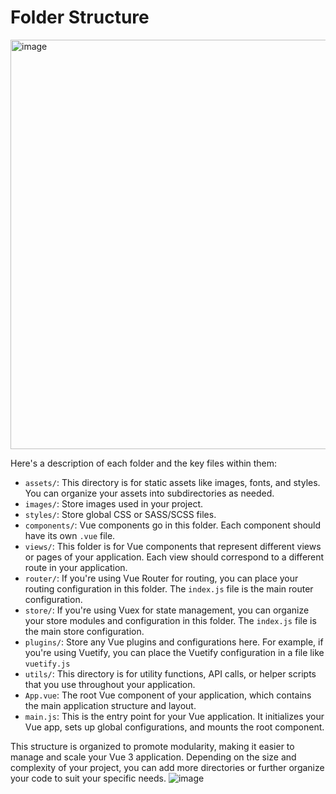 # Folder Structure

<img width="655" alt="image" src="https://github.com/Viveksingh1990/vue3-tutorial/assets/34119931/8d51ecf7-14cc-4970-b077-916063665295">

Here's a description of each folder and the key files within them:
* `assets/`: This directory is for static assets like images, fonts, and styles. You can organize your assets into subdirectories as needed.
* `images/`: Store images used in your project.
* `styles/`: Store global CSS or SASS/SCSS files.
* `components/`: Vue components go in this folder. Each component should have its own `.vue` file.
* `views/`: This folder is for Vue components that represent different views or pages of your application. Each view should correspond to a different route in your application.
* `router/`: If you're using Vue Router for routing, you can place your routing configuration in this folder. The `index.js` file is the main router configuration.
* `store/`: If you're using Vuex for state management, you can organize your store modules and configuration in this folder. The `index.js` file is the main store configuration.
* `plugins/`: Store any Vue plugins and configurations here. For example, if you're using Vuetify, you can place the Vuetify configuration in a file like `vuetify.js`
* `utils/`: This directory is for utility functions, API calls, or helper scripts that you use throughout your application.
* `App.vue`: The root Vue component of your application, which contains the main application structure and layout.
* `main.js`: This is the entry point for your Vue application. It initializes your Vue app, sets up global configurations, and mounts the root component.

This structure is organized to promote modularity, making it easier to manage and scale your Vue 3 application. Depending on the size and complexity of your project, you can add more directories or further organize your code to suit your specific needs.
![image](https://github.com/Viveksingh1990/vue3-tutorial/assets/34119931/65a7b84f-fdf7-409f-a128-b5765777ab63)



